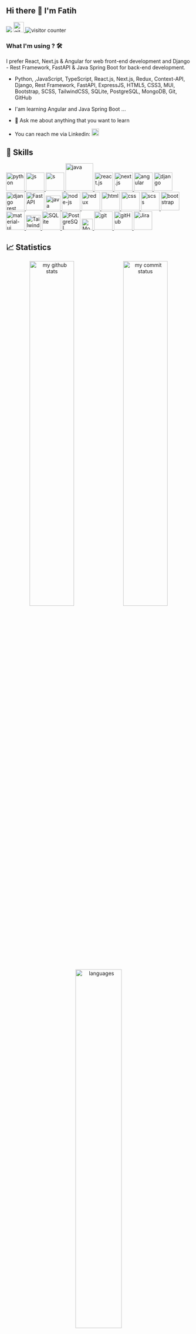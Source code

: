 ## Hi there 👋 I'm Fatih

[![](https://img.shields.io/badge/linkedin-%230077B5.svg?&style=for-the-badge&logo=linkedin&logoColor=white)](https://www.linkedin.com/in/fatih-gunaydin/)
<a href="https://fire-blog-app-milestone.vercel.app/" target="_blank">
<img src="https://user-images.githubusercontent.com/94930605/160260064-ff3aa908-cbfd-4350-ab28-a26a0b7a1819.png" alt="github_pages" height="28.5"/>
</a>
<img src="https://komarev.com/ghpvc/?username=FatihG34" alt="visitor counter"/>

### What I'm using ? 🛠

I prefer React, Next.js & Angular for web front-end development and Django - Rest Framework, FastAPI & Java Spring Boot for back-end development.

- Python, ,JavaScript, TypeScript, React.js, Next.js, Redux, Context-API, Django, Rest Framework, FastAPI, ExpressJS, HTML5, CSS3, MUI, Bootstrap, SCSS, TailwindCSS, SQLite, PostgreSQL, MongoDB, Git, GitHub

- I'am learning Angular and Java Spring Boot ...

- 💬 Ask me about anything that you want to learn

- You can reach me via Linkedin: <a href="https://www.linkedin.com/in/fatih-gunaydin/" target="_blank"> <img src="https://img.shields.io/badge/linkedin-%230077B5.svg?&style=for-the-badge&logo=linkedin&logoColor=white" alt="Linkedin" height="20"/></a>

## 🚀 Skills

<p>
 <a href="#" target="_blank"> <img src="https://s3.dualstack.us-east-2.amazonaws.com/pythondotorg-assets/media/community/logos/python-logo-only.png" alt="python" height="50"/> </a>  
 <a href="#" target="_blank"> <img src="https://cdn.icon-icons.com/icons2/2108/PNG/512/javascript_icon_130900.png" alt="js" height="50"/> </a>
 <a href="#" target="_blank"> <img src="https://upload.wikimedia.org/wikipedia/commons/thumb/4/4c/Typescript_logo_2020.svg/512px-Typescript_logo_2020.svg.png" alt="s" height="50"/> </a>
 <a href="#" target="_blank"> <img src="https://upload.wikimedia.org/wikipedia/tr/2/2e/Java_Logo.svg" alt="java" height="75"/> </a>
 <a href="#" target="_blank"> <img src="https://cdn.icon-icons.com/icons2/2415/PNG/512/react_original_wordmark_logo_icon_146375.png" alt="react.js" width="50"/> </a>
 <a href="#" target="_blank"> <img src="https://assets.vercel.com/image/upload/v1662130559/nextjs/Icon_light_background.png" alt="next.js" width="50"/> </a>
 <a href="#" target="_blank"> <img src="https://angular.dev/assets/images/press-kit/angular_pride.png" alt="angular" width="50"/> </a>
 <a href="#" target="_blank"> <img src="https://static.djangoproject.com/img/logos/django-logo-negative.1d528e2cb5fb.png" alt="django" height="50"/> </a>
 <a href="#" target="_blank"> <img src="https://www.django-rest-framework.org/img/logo.png" alt="django rest framework" height="50"/> </a>
<a href="#"target="_blank"><img src="https://fastapi.tiangolo.com/img/logo-margin/logo-teal.png" alt="FastAPI" height="50"></a>
 <a href="#" target="_blank"> <img src="https://upload.wikimedia.org/wikipedia/commons/7/79/Spring_Boot.svg" alt="java spring" height="40"/> </a>
 <a href="#" target="_blank"> <img src="https://cdn.icon-icons.com/icons2/2415/PNG/512/nodejs_original_logo_icon_146411.png" alt="node-js" height="50"/> </a>
 <a href="#" target="_blank"> <img src="https://upload.wikimedia.org/wikipedia/commons/4/49/Redux.png" alt="redux" height="50"/> </a>
 <!-- <a href="#" target="_blank"> <img src="https://miro.medium.com/max/875/0*r1BTGwo9cd8IGNQQ.jpeg" alt="express" height="50" /> </a>  -->
 <a href="#" target="_blank"> <img src="https://upload.wikimedia.org/wikipedia/commons/thumb/6/61/HTML5_logo_and_wordmark.svg/800px-HTML5_logo_and_wordmark.svg.png" alt="html" height="50"/> </a>
 <a href="#" target="_blank"> <img src="https://upload.wikimedia.org/wikipedia/commons/thumb/d/d5/CSS3_logo_and_wordmark.svg/800px-CSS3_logo_and_wordmark.svg.png" alt="css" height="50"/> </a>
 <a href="#" target="_blank"> <img src="https://upload.wikimedia.org/wikipedia/commons/thumb/9/96/Sass_Logo_Color.svg/1200px-Sass_Logo_Color.svg.png" alt="scss" height="50"/> </a>
 <a href="#" target="_blank"> <img src="https://upload.wikimedia.org/wikipedia/commons/thumb/b/b2/Bootstrap_logo.svg/512px-Bootstrap_logo.svg.png" alt="bootstrap" height="50"/> </a>
 <a href="#" target="_blank"> <img src="https://mui.com/static/logo.png" alt="material-ui" height="50"/> </a>
 <a href="#" target="_blank"> <img src="https://upload.wikimedia.org/wikipedia/commons/thumb/d/d5/Tailwind_CSS_Logo.svg/768px-Tailwind_CSS_Logo.svg.png" alt="Tailwind_css" height="40"/> </a>
 <!-- <a href="#" target="_blank"> <img src="https://cdn.icon-icons.com/icons2/2415/PNG/512/mysql_original_wordmark_logo_icon_146417.png" alt="MySQL" height="50"/> </a>  -->
 <a href="#" target="_blank"> <img src="https://upload.wikimedia.org/wikipedia/commons/thumb/3/38/SQLite370.svg/1200px-SQLite370.svg.png" alt="SQLite" height="50"/> </a>
 <a href="#" target="_blank"><img src="https://www.vectorlogo.zone/logos/postgresql/postgresql-ar21.svg" alt="PostgreSQL" height="50"/></a>
 <!-- <a href="#" target="_blank"> <img src="https://www.vectorlogo.zone/logos/mongodb/mongodb-ar21.svg" alt="MongoDB" height="50"/> </a>  -->
 <a href="#" target="_blank"> <img src="https://webimages.mongodb.com/_com_assets/cms/kuyj3d95v5vbmm2f4-horizontal_white.svg?auto=format%252Ccompress" alt="MongoDB" height="30"/> </a>
 <a href="#" target="_blank"> <img src="https://www.vectorlogo.zone/logos/git-scm/git-scm-icon.svg" alt="git" height="50"/> </a>
 <a href="#" target="_blank"> <img src="https://avatars.githubusercontent.com/u/9919?s=200&v=4" alt="gitHub" height="50"/> </a>
 <a href="#" target="_blank"> <img src="https://cdn.worldvectorlogo.com/logos/jira-1.svg" alt='Jira' height="50"/> </a>
</p>

## 📈 Statistics

<p align="center">
<img src="https://github-readme-stats.vercel.app/api?username=FatihG34&theme=chartreuse-dark&show_icons=true" alt="my github stats" width="49%"/>&nbsp;
<img src="https://github-readme-streak-stats.herokuapp.com/?user=FatihG34&theme=chartreuse-dark&show_icons=true" alt="my commit status" width="49%"/>
</p>
<p align="center">
<img src="https://github-readme-stats.vercel.app/api/top-langs/?username=FatihG34&theme=chartreuse-dark&layout=compact" alt="languages" width="50%">
</p>
